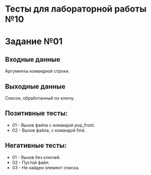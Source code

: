 # Тесты для лабораторной работы №10
# Задание №01

## Входные данные 
Аргументы командной строки.

## Выходные данные
Список, обработанный по ключу.

## Позитивные тесты: 
* 01 - Вызов файла с командой pop_front.
* 02 - Вызов файла, с командой find.

## Негативные тесты:
* 01 - Вызов без ключей.
* 02 - Пустой файл.
* 03 - Не найден элемент списка.